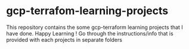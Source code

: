 # gcp-terrafom-learning-projects
This repository contains the some gcp-terraform learning projects that I have done. Happy Learning !
Go through the instructions/info that is provided with each projects in separate folders
